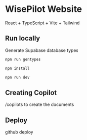 # WisePilot Website

React + TypeScript + Vite + Tailwind

## Run locally

Generate Supabase database types

```bash
npm run gentypes
```

```bash
npm install
```

```bash
npm run dev
```

## Creating Copilot
/copilots to create the documents


## Deploy
github deploy